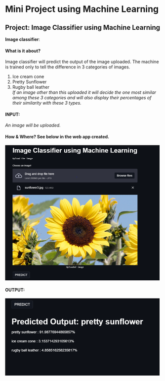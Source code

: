 # Mini Project using Machine Learning
## Project: Image Classifier using Machine Learning
**Image classifier**:
#### What is it about?
Image classifier will predict the output of the image uploaded.
The machine is trained only to tell the difference in 3 categories of images.
1. Ice cream cone
2. Pretty Sunflower
3. Rugby ball leather<br/>
*If an image other than this uploaded it will decide the one most similar among these 3 categories and will also display their percentages of their similarity with these 3 types.*
#### INPUT: 
_An image will be uploaded._
#### How & Where? See below in the web app created.
<img src="Screenshots/Input1.jpg"
width = "500"/>

#### OUTPUT:

<img src="Screenshots/Output1.jpg"
width = "500"/>


